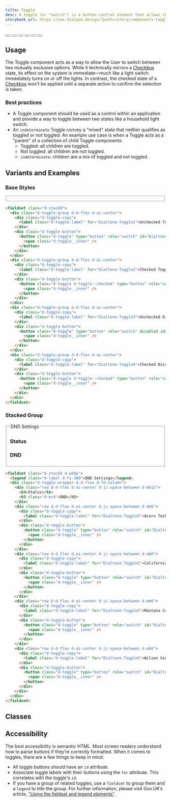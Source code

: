 ```yaml
---
title: Toggle
desc: A toggle (or "switch") is a button control element that allows the user to make a binary (on/off) selection.
storybook_url: https://vue.dialpad.design/?path=/story/components-toggle--default
---
```

<code-well-header>
  <div class="d-toggle-group d-d-flex d-ai-center">
    <example-toggle label="Label"/>
  </div>
</code-well-header>

<div class="d-mt12 d-mb12 d-bgc-orange-200 d-p32">
  <button id="dfhytj" class="d-toggle" aria-checked="false" type="button" role="switch">
    <span class="d-toggle__inner"></span>
  </button>
  <button id="oiuiuyo" class="d-toggle d-toggle--checked" aria-checked="true" type="button" role="switch">
    <span class="d-toggle__inner"></span>
  </button>
  <button id="fgku8i" class="d-toggle d-toggle--indeterminate" aria-checked="false" type="button" role="switch">
    <span class="d-toggle__inner"></span>
  </button>
  <button id="asdfasdf" class="d-toggle d-toggle--small" aria-checked="false" type="button" role="switch">
    <span class="d-toggle__inner"></span>
  </button>
  <button id="asdfdfdfgs" class="d-toggle d-toggle--checked d-toggle--small" aria-checked="true" type="button" role="switch">
    <span class="d-toggle__inner"></span>
  </button>
  <button id="asdfasdf" class="d-toggle d-toggle--small d-toggle--indeterminate" aria-checked="false" type="button" role="switch">
    <span class="d-toggle__inner"></span>
  </button>
</div>

## Usage

The Toggle component acts as a way to allow the User to switch between two mutually exclusive options. While it technically mirrors a [Checkbox](checkbox.md) state, its effect on the system is immediate&mdash;much like a light switch immediately turns on or off the lights. In contrast, the checked state of a [Checkbox](checkbox.md) won't be applied until a separate action to confirm the selection is taken.

<dialtone-usage>
<template #do>

- When its action has an instantaneous effect.
</template>
<template #dont>

- When its action does not have an immediate effect on the application.
- Selecting between 2 options. Instead, utilize a [Checkbox](checkbox.md).
- As an alternative to a [Checkbox](checkbox.md) or [Radio](radio.md) within a Form.
</template>
</dialtone-usage>

### Best practices

- A Toggle component should be used as a control within an application and provide a way to toggle between two states like a household light switch.
- An `indeterminate` Toggle convey a "mixed" state that neither qualifies as toggled or not toggled. An example use case is when a Toggle acts as a "parent" of a collection of child Toggle components:
  - Toggled: all children are toggled.
  - Not toggled: all children are not toggled.
  - `indeterminate`: children are a mix of toggled and not toggled.

## Variants and Examples

### Base Styles

<code-well-header>
  <fieldset class="d-stack8">
    <div class="d-toggle-group d-d-flex d-ai-center">
      <example-toggle label="Unchecked Toggle"/>
    </div>
    <div class="d-toggle-group d-d-flex d-ai-center">
      <example-toggle label="Checked Toggle" checked/>
    </div>
    <div class="d-toggle-group d-d-flex d-ai-center">
      <example-toggle label="Unchecked Disabled" disabled/>
    </div>
    <div class="d-toggle-group d-d-flex d-ai-center">
      <example-toggle label="Checked Disabled" checked disabled/>
    </div>
  </fieldset>
</code-well-header>

```html
<fieldset class="d-stack8">
  <div class="d-toggle-group d-d-flex d-ai-center">
    <div class="d-toggle-copy">
      <label class="d-toggle-label" for="Dialtone-Toggle1">Unchecked Toggle</label>
    </div>
    <div class="d-toggle-button">
      <button class="d-toggle" type="button" role="switch" id="Dialtone-Toggle1" >
        <span class="d-toggle__inner" />
      </button>
    </div>
  </div>
  <div class="d-toggle-group d-d-flex d-ai-center">
    <div class="d-toggle-copy">
      <label class="d-toggle-label" for="Dialtone-Toggle2">Checked Toggle</label>
    </div>
    <div class="d-toggle-button">
      <button class="d-toggle d-toggle--checked" type="button" role="switch" id="Dialtone-Toggle2" >
        <span class="d-toggle__inner" />
      </button>
    </div>
  </div>
  <div class="d-toggle-group d-d-flex d-ai-center">
    <div class="d-toggle-copy">
      <label class="d-toggle-label" for="Dialtone-Toggle3">Unchecked Disabled</label>
    </div>
    <div class="d-toggle-button">
      <button class="d-toggle" type="button" role="switch" disabled id="Dialtone-Toggle3" >
        <span class="d-toggle__inner" />
      </button>
    </div>
  </div>
  <div class="d-toggle-group d-d-flex d-ai-center">
    <div class="d-toggle-copy">
      <label class="d-toggle-label" for="Dialtone-Toggle4">Checked Disabled</label>
    </div>
    <div class="d-toggle-button">
      <button class="d-toggle d-toggle--checked" type="button" role="switch" disabled id="Dialtone-Toggle4" >
        <span class="d-toggle__inner" />
      </button>
    </div>
  </div>
</fieldset>
```

### Stacked Group

<code-well-header>
  <fieldset class="d-stack8 d-w50p">
    <legend class="d-label d-fs-300">DND Settings</legend>
    <div class="d-toggle-wrapper d-d-flex d-fd-column">
      <div class="row d-d-flex d-ai-center d-jc-space-between d-mb12">
        <h3>Status</h3>
        <h3 class="d-mr4">DND</h3>
      </div>
      <div class="row d-d-flex d-ai-center d-jc-space-between d-mb6">
        <example-toggle label="Acorn Test" />
      </div>
      <div class="row d-d-flex d-ai-center d-jc-space-between d-mb6">
        <example-toggle label="California Zoo" />
      </div>
      <div class="row d-d-flex d-ai-center d-jc-space-between d-mb6">
        <example-toggle label="Montana Centre" />
      </div>
      <div class="row d-d-flex d-ai-center d-jc-space-between d-mb6">
        <example-toggle label="Wilson Centre" />
      </div>
    </div>
  </fieldset>
</code-well-header>

```html
<fieldset class="d-stack8 d-w50p">
  <legend class="d-label d-fs-300">DND Settings</legend>
  <div class="d-toggle-wrapper d-d-flex d-fd-column">
    <div class="row d-d-flex d-ai-center d-jc-space-between d-mb12">
      <h3>Status</h3>
      <h3 class="d-mr4">DND</h3>
    </div>
    <div class="row d-d-flex d-ai-center d-jc-space-between d-mb6">
      <div class="d-toggle-copy">
        <label class="d-toggle-label" for="Dialtone-Toggle5">Acorn Tech</label>
      </div>
      <div class="d-toggle-button">
        <button class="d-toggle" type="button" role="switch" id="Dialtone-Toggle5" >
          <span class="d-toggle__inner" />
        </button>
      </div>
    </div>
    <div class="row d-d-flex d-ai-center d-jc-space-between d-mb6">
      <div class="d-toggle-copy">
        <label class="d-toggle-label" for="Dialtone-Toggle5">California Zoo</label>
      </div>
      <div class="d-toggle-button">
        <button class="d-toggle" type="button" role="switch" id="Dialtone-Toggle5" >
          <span class="d-toggle__inner" />
        </button>
      </div>
    </div>
    <div class="row d-d-flex d-ai-center d-jc-space-between d-mb6">
      <div class="d-toggle-copy">
        <label class="d-toggle-label" for="Dialtone-Toggle5">Montana Centre</label>
      </div>
      <div class="d-toggle-button">
        <button class="d-toggle" type="button" role="switch" id="Dialtone-Toggle5" >
          <span class="d-toggle__inner" />
        </button>
      </div>
    </div>
    <div class="row d-d-flex d-ai-center d-jc-space-between d-mb6">
      <div class="d-toggle-copy">
        <label class="d-toggle-label" for="Dialtone-Toggle5">Wilson Centre</label>
      </div>
      <div class="d-toggle-button">
        <button class="d-toggle" type="button" role="switch" id="Dialtone-Toggle5" >
          <span class="d-toggle__inner" />
        </button>
      </div>
    </div>
  </div>
</fieldset>
```

## Classes

<component-class-table component-name="toggle" />

## Accessibility

The best accessibility is semantic HTML. Most screen readers understand how to parse buttons if they’re correctly formatted. When it comes to toggles, there are a few things to keep in mind:

- All toggle buttons should have an `id` attribute.
- Associate toggle labels with their buttons using the `for` attribute. This correlates with the toggle's `id`.
- If you have a group of related toggles, use a `fieldset` to group them and a `legend` to title the group. For further information, please visit Gov.UK’s article, ["Using the fieldset and legend elements"](https://accessibility.blog.gov.uk/2016/07/22/using-the-fieldset-and-legend-elements).

<script setup>
  import ExampleToggle from '@exampleComponents/ExampleToggle.vue';
  import DialtoneUsage from '@baseComponents/DialtoneUsage.vue';
</script>
